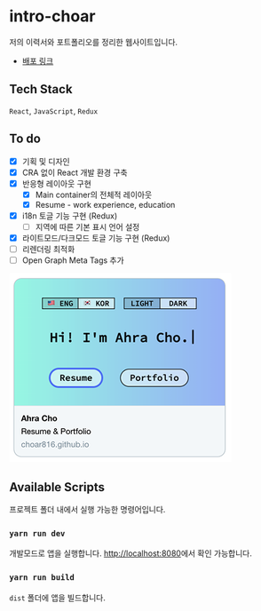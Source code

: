 # intro-choar
저의 이력서와 포트폴리오를 정리한 웹사이트입니다.
- [배포 링크](https://choar816.github.io/intro-choar/)

## Tech Stack
`React`, `JavaScript`, `Redux`

## To do
- [x] 기획 및 디자인
- [x] CRA 없이 React 개발 환경 구축
- [x] 반응형 레이아웃 구현
  - [x] Main container의 전체적 레이아웃
  - [x] Resume - work experience, education
- [x] i18n 토글 기능 구현 (Redux)
  - [ ] 지역에 따른 기본 표시 언어 설정
- [x] 라이트모드/다크모드 토글 기능 구현 (Redux)
- [ ] 리렌더링 최적화
- [ ] Open Graph Meta Tags 추가

![meta_tags](./img/metatags.png)

## Available Scripts
프로젝트 폴더 내에서 실행 가능한 명령어입니다.

### `yarn run dev`
개발모드로 앱을 실행합니다.
[http://localhost:8080](http://localhost:8080)에서 확인 가능합니다.

### `yarn run build`
`dist` 폴더에 앱을 빌드합니다.
